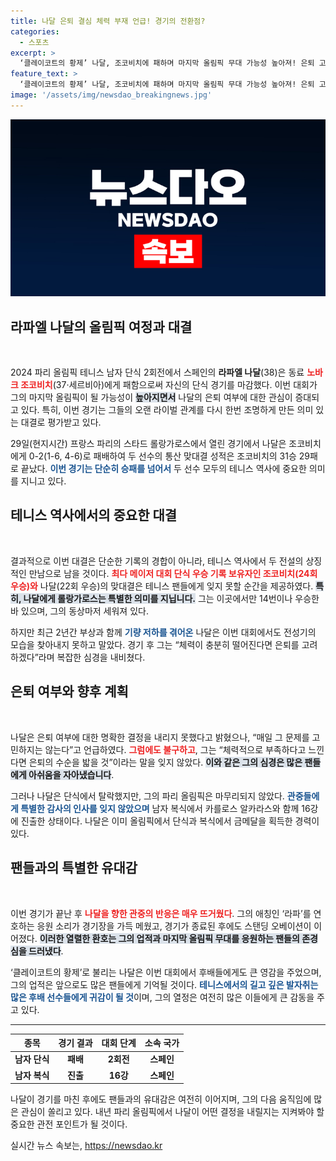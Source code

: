 ```yaml
---
title: 나달 은퇴 결심 체력 부재 언급! 경기의 전환점?
categories:
  - 스포츠
excerpt: >
  ‘클레이코트의 황제’ 나달, 조코비치에 패하며 마지막 올림픽 무대 가능성 높아져! 은퇴 고민 속에서도 복식 16강 진출로 희망의 끈을 이어가는 그에게 보내는 관중의 뜨거운 응원은 계속된다!
feature_text: >
  ‘클레이코트의 황제’ 나달, 조코비치에 패하며 마지막 올림픽 무대 가능성 높아져! 은퇴 고민 속에서도 복식 16강 진출로 희망의 끈을 이어가는 그에게 보내는 관중의 뜨거운 응원은 계속된다!
image: '/assets/img/newsdao_breakingnews.jpg'
---
```


<p><img src="/assets/img/newsdao_breakingnews.jpg" alt="pcversion 속보" /></p>

<h2 data-ke-size="size26">라파엘 나달의 올림픽 여정과 대결</h2>

<p data-ke-size="size16">&nbsp;</p>

<p data-ke-size="size16">2024 파리 올림픽 테니스 남자 단식 2회전에서 스페인의 <b>라파엘 나달</b>(38)은 동료 <b><span style="color: #ee2323;">노바크 조코비치</span></b>(37·세르비아)에게 패함으로써 자신의 단식 경기를 마감했다. 이번 대회가 그의 마지막 올림픽이 될 가능성이 <b><span style="background-color: #21538527;">높아지면서</span></b> 나달의 은퇴 여부에 대한 관심이 증대되고 있다. 특히, 이번 경기는 그들의 오랜 라이벌 관계를 다시 한번 조명하게 만든 의미 있는 대결로 평가받고 있다.</p>

<p data-ke-size="size16">29일(현지시간) 프랑스 파리의 스타드 롤랑가로스에서 열린 경기에서 나달은 조코비치에게 0-2(1-6, 4-6)로 패배하여 두 선수의 통산 맞대결 성적은 조코비치의 31승 29패로 끝났다. <b><span style="color: #1a5490;">이번 경기는 단순히 승패를 넘어서</span></b> 두 선수 모두의 테니스 역사에 중요한 의미를 지니고 있다.</p>

<h2 data-ke-size="size26">테니스 역사에서의 중요한 대결</h2>

<p data-ke-size="size16">&nbsp;</p>

<p data-ke-size="size16">결과적으로 이번 대결은 단순한 기록의 경합이 아니라, 테니스 역사에서 두 전설의 상징적인 만남으로 남을 것이다. <b><span style="color: #ee2323;">최다 메이저 대회 단식 우승 기록 보유자인 조코비치(24회 우승)와</span></b> 나달(22회 우승)의 맞대결은 테니스 팬들에게 잊지 못할 순간을 제공하였다. <b><span style="background-color: #21538527;">특히, 나달에게 롤랑가로스는 특별한 의미를 지닙니다.</span></b> 그는 이곳에서만 14번이나 우승한 바 있으며, 그의 동상마저 세워져 있다.</p>

<p data-ke-size="size16">하지만 최근 2년간 부상과 함께 <b><span style="color: #1a5490;">기량 저하를 겪어온</span></b> 나달은 이번 대회에서도 전성기의 모습을 찾아내지 못하고 말았다. 경기 후 그는 “체력이 충분히 떨어진다면 은퇴를 고려하겠다”라며 복잡한 심경을 내비쳤다.</p>

<h2 data-ke-size="size26">은퇴 여부와 향후 계획</h2>

<p data-ke-size="size16">&nbsp;</p>

<p data-ke-size="size16">나달은 은퇴 여부에 대한 명확한 결정을 내리지 못했다고 밝혔으나, “매일 그 문제를 고민하지는 않는다”고 언급하였다. <b><span style="color: #ee2323;">그럼에도 불구하고</span></b>, 그는 “체력적으로 부족하다고 느낀다면 은퇴의 수순을 밟을 것”이라는 말을 잊지 않았다. <b><span style="background-color: #21538527;">이와 같은 그의 심경은 많은 팬들에게 아쉬움을 자아냈습니다</span></b>.</p>

<p data-ke-size="size16">그러나 나달은 단식에서 탈락했지만, 그의 파리 올림픽은 마무리되지 않았다. <b><span style="color: #1a5490;">관중들에게 특별한 감사의 인사를 잊지 않았으며</span></b> 남자 복식에서 카를로스 알카라스와 함께 16강에 진출한 상태이다. 나달은 이미 올림픽에서 단식과 복식에서 금메달을 획득한 경력이 있다.</p>

<h2 data-ke-size="size26">팬들과의 특별한 유대감</h2>

<p data-ke-size="size16">&nbsp;</p>

<p data-ke-size="size16">이번 경기가 끝난 후 <b><span style="color: #ee2323;">나달을 향한 관중의 반응은 매우 뜨거웠다</span></b>. 그의 애칭인 ‘라파’를 연호하는 응원 소리가 경기장을 가득 메웠고, 경기가 종료된 후에도 스탠딩 오베이션이 이어졌다. <b><span style="background-color: #21538527;">이러한 열렬한 환호는 그의 업적과 마지막 올림픽 무대를 응원하는 팬들의 존경심을 드러냈다</span></b>.</p>

<p data-ke-size="size16">‘클레이코트의 황제’로 불리는 나달은 이번 대회에서 후배들에게도 큰 영감을 주었으며, 그의 업적은 앞으로도 많은 팬들에게 기억될 것이다. <b><span style="color: #1a5490;">테니스에서의 길고 깊은 발자취는 많은 후배 선수들에게 귀감이 될 것</span></b>이며, 그의 열정은 여전히 많은 이들에게 큰 감동을 주고 있다.</p>

<hr>

<table style="width: 100%;">
    <thead>
        <tr>
            <th style="text-align: center;">종목</th>
            <th style="text-align: center;">경기 결과</th>
            <th style="text-align: center;">대회 단계</th>
            <th style="text-align: center;">소속 국가</th>
        </tr>
    </thead>
    <tbody>
        <tr>
            <td style="text-align: center; height: 17px;"><b>남자 단식</b></td>
            <td style="text-align: center; height: 17px;"><b>패배</b></td>
            <td style="text-align: center; height: 17px;"><b>2회전</b></td>
            <td style="text-align: center; height: 17px;"><b>스페인</b></td>
        </tr>
        <tr>
            <td style="text-align: center; height: 17px;"><b>남자 복식</b></td>
            <td style="text-align: center; height: 17px;"><b>진출</b></td>
            <td style="text-align: center; height: 17px;"><b>16강</b></td>
            <td style="text-align: center; height: 17px;"><b>스페인</b></td>
        </tr>
    </tbody>
</table>

<p data-ke-size="size16">나달이 경기를 마친 후에도 팬들과의 유대감은 여전히 이어지며, 그의 다음 움직임에 많은 관심이 쏠리고 있다. 내년 파리 올림픽에서 나달이 어떤 결정을 내릴지는 지켜봐야 할 중요한 관전 포인트가 될 것이다.</p>
실시간 뉴스 속보는, <a href="https://newsdao.kr" rel="dofollow">https://newsdao.kr</a>



